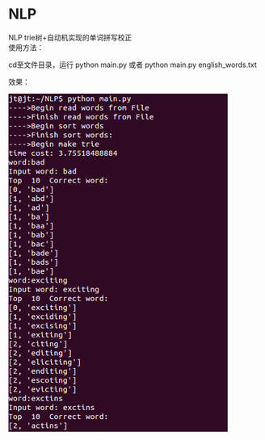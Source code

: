 # NLP
NLP 
trie树+自动机实现的单词拼写校正  
使用方法：

  cd至文件目录，运行 python main.py 或者 python main.py english_words.txt 
  
效果：   

![image](https://github.com/Google1234/NLP/blob/master/2016-07-20%2012:10:32%E5%B1%8F%E5%B9%95%E6%88%AA%E5%9B%BE.png)
  
